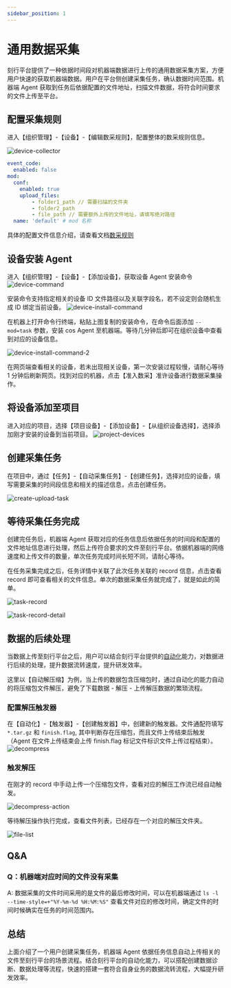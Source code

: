```yaml
---
sidebar_position: 1
---
```


# 通用数据采集

刻行平台提供了一种依据时间段对机器端数据进行上传的通用数据采集方案，方便用户快速的获取机器端数据。用户在平台侧创建采集任务，确认数据时间范围。机器端 Agent 获取到任务后依据配置的文件地址，扫描文件数据，将符合时间要求的文件上传至平台。

## 配置采集规则

进入【组织管理】-【设备】-【编辑数采规则】，配置整体的数采规则信息。

![device-collector](./img/common-task-1.png)

```yaml
event_code:
  enabled: false
mod:
  conf:
    enabled: true
    upload_files:
        - folder1_path // 需要扫描的文件夹
        - folder2_path
        - file_path // 需要额外上传的文件地址，请填写绝对路径
  name: 'default' # mod 名称
```

具体的配置文件信息介绍，请查看文档[数采规则](../4-recipes/3-device/4-device-collector.md)

## 设备安装 Agent

进入【组织管理】-【设备】-【添加设备】，获取设备 Agent 安装命令
![device-command](./img/common-task-2.png)

安装命令支持指定相关的设备 ID 文件路径以及关联字段名，若不设定则会随机生成 ID 绑定当前设备。
![device-install-command](./img//device-install-command.png)

在机器上打开命令行终端，粘贴上图复制的安装命令，在命令后面添加 `--mod=task` 参数，安装 cos Agent 至机器端。等待几分钟后即可在组织设备中查看到对应的设备信息。

![device-install-command-2](./img/device-install-command-2.png)

在网页端查看相关的设备，若未出现相关设备，第一次安装过程较慢，请耐心等待 1 分钟后刷新网页。找到对应的机器，点击【准入数采】准许设备进行数据采集操作。

## 将设备添加至项目

进入对应的项目，选择【项目设备】-【添加设备】-【从组织设备选择】，选择添加刚才安装的设备到当前项目。
![project-devices](./img/project-devices.png)

## 创建采集任务

在项目中，通过【任务】-【自动采集任务】-【创建任务】，选择对应的设备，填写需要采集的时间段信息和相关的描述信息，点击创建任务。

![create-upload-task](./img/upload-task.png)

## 等待采集任务完成

创建完任务后，机器端 Agent 获取对应的任务信息后依据任务的时间段和配置的文件地址信息进行处理，然后上传符合要求的文件至刻行平台。依据机器端的网络速度和上传文件的数量，单次任务完成时间长短不同，请耐心等待。

在任务采集完成之后，任务详情中关联了此次任务关联的 record 信息，点击查看 record 即可查看相关的文件信息。单次的数据采集任务就完成了，就是如此的简单。

![task-record](./img/task-record.png)

![task-record-detail](./img/task-record-detail.png)


## 数据的后续处理

当数据上传至刻行平台之后，用户可以结合刻行平台提供的[自动化](../4-recipes/12-action/1-quickstart.md)能力，对数据进行后续的处理，提升数据流转速度，提升研发效率。

这里以【自动解压缩】为例，当上传的数据包含压缩包时，通过自动化的能力自动的将压缩包文件解压，避免了下载数据 - 解压 - 上传解压数据的繁琐流程。

### 配置解压触发器

在【自动化】-【触发器】-【创建触发器】中，创建新的触发器。文件通配符填写 `*.tar.gz` 和 `finish.flag`, 其中判断存在压缩包，而且文件上传结束后触发（Agent 在文件上传结束会上传 finish.flag 标记文件标识文件上传过程结束）。
![decompress](./img/decompress-files.png)

### 触发解压

在刚才的 record 中手动上传一个压缩包文件，查看对应的解压工作流已经自动触发。

![decompress-action](./img/decompress-action.png)

等待解压操作执行完成，查看文件列表，已经存在一个对应的解压文件夹。

![file-list](./img/files-list.png)

## Q&A

### Q：机器端对应时间的文件没有采集

A: 数据采集的文件时间采用的是文件的最后修改时间，可以在机器端通过 `ls -l --time-style=+"%Y-%m-%d %H:%M:%S"` 查看文件对应的修改时间，确定文件的时间时候确实在任务的时间范围内。


## 总结

上面介绍了一个用户创建采集任务，机器端 Agent 依据任务信息自动上传相关的文件至刻行平台的场景流程。结合刻行平台的自动化能力，可以搭配创建数据诊断、数据处理等流程，快速的搭建一套符合自身业务的数据流转流程，大幅提升研发效率。
